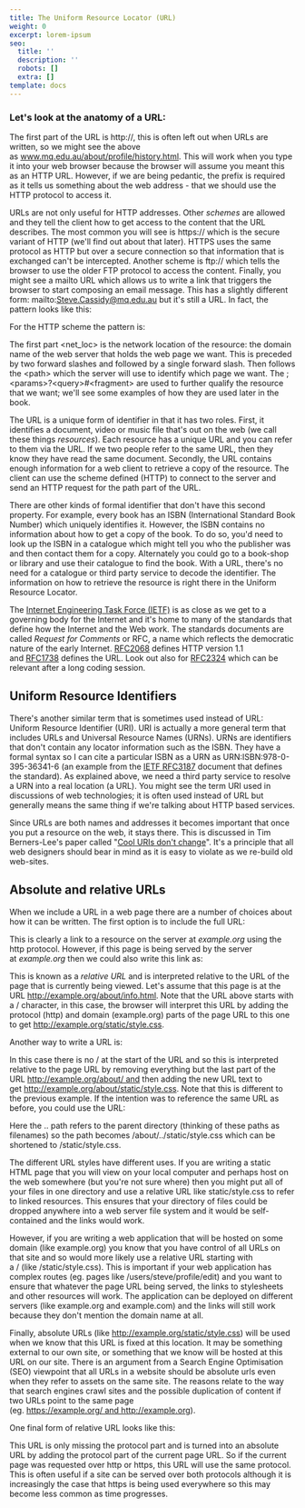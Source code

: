 ```yaml
---
title: The Uniform Resource Locator (URL)
weight: 0
excerpt: lorem-ipsum
seo:
  title: ''
  description: ''
  robots: []
  extra: []
template: docs
---
```

### Let's look at the anatomy of a URL:&#xA;&#xA;

The first part of the URL is http://, this is often left out when URLs are written, so we might see the above as www.mq.edu.au/about/profile/history.html. This will work when you type it into your web browser because the browser will assume you meant this as an HTTP URL. However, if we are being pedantic, the prefix is required as it tells us something about the web address - that we should use the HTTP protocol to access it.

URLs are not only useful for HTTP addresses. Other *schemes* are allowed and they tell the client how to get access to the content that the URL describes. The most common you will see is https:// which is the secure variant of HTTP (we'll find out about that later). HTTPS uses the same protocol as HTTP but over a secure connection so that information that is exchanged can't be intercepted. Another scheme is ftp:// which tells the browser to use the older FTP protocol to access the content. Finally, you might see a mailto URL which allows us to write a link that triggers the browser to start composing an email message. This has a slightly different form: mailto:Steve.Cassidy@mq.edu.au but it's still a URL. In fact, the pattern looks like this:

For the HTTP scheme the pattern is:

The first part \<net_loc> is the network location of the resource: the domain name of the web server that holds the web page we want. This is preceded by two forward slashes and followed by a single forward slash. Then follows the \<path> which the server will use to identify which page we want. The ;\<params>?\<query>#\<fragment> are used to further qualify the resource that we want; we'll see some examples of how they are used later in the book.

The URL is a unique form of identifier in that it has two roles. First, it identifies a document, video or music file that's out on the web (we call these things *resources*). Each resource has a unique URL and you can refer to them via the URL. If we two people refer to the same URL, then they know they have read the same document. Secondly, the URL contains enough information for a web client to retrieve a copy of the resource. The client can use the scheme defined (HTTP) to connect to the server and send an HTTP request for the path part of the URL.

There are other kinds of formal identifier that don't have this second property. For example, every book has an ISBN (International Standard Book Number) which uniquely identifies it. However, the ISBN contains no information about how to get a copy of the book. To do so, you'd need to look up the ISBN in a catalogue which might tell you who the publisher was and then contact them for a copy. Alternately you could go to a book-shop or library and use their catalogue to find the book. With a URL, there's no need for a catalogue or third party service to decode the identifier. The information on how to retrieve the resource is right there in the Uniform Resource Locator.

The [Internet Engineering Task Force (IETF)](http://www.ietf.org/) is as close as we get to a governing body for the Internet and it's home to many of the standards that define how the Internet and the Web work. The standards documents are called *Request for Comments* or RFC, a name which reflects the democratic nature of the early Internet. [RFC2068](http://datatracker.ietf.org/doc/rfc2068/) defines HTTP version 1.1 and [RFC1738](http://datatracker.ietf.org/doc/rfc1738/) defines the URL. Look out also for [RFC2324](http://datatracker.ietf.org/doc/rfc2324/) which can be relevant after a long coding session.

## Uniform Resource Identifiers

There's another similar term that is sometimes used instead of URL: Uniform Resource Identifier (URI). URI is actually a more general term that includes URLs and Universal Resource Names (URNs). URNs are identifiers that don't contain any locator information such as the ISBN. They have a formal syntax so I can cite a particular ISBN as a URN as URN:ISBN:978-0-395-36341-6 (an example from the [IETF RFC3187](http://tools.ietf.org/html/draft-ietf-urnbis-rfc3187bis-isbn-urn-01) document that defines the standard). As explained above, we need a third party service to resolve a URN into a real location (a URL). You might see the term URI used in discussions of web technologies; it is often used instead of URL but generally means the same thing if we're talking about HTTP based services.

Since URLs are both names and addresses it becomes important that once you put a resource on the web, it stays there. This is discussed in Tim Berners-Lee's paper called "[Cool URIs don't change](http://www.w3.org/Provider/Style/URI)". It's a principle that all web designers should bear in mind as it is easy to violate as we re-build old web-sites.

## Absolute and relative URLs

When we include a URL in a web page there are a number of choices about how it can be written. The first option is to include the full URL:

This is clearly a link to a resource on the server at *example.org* using the http protocol. However, if this page is being served by the server at *example.org* then we could also write this link as:

This is known as a *relative URL* and is interpreted relative to the URL of the page that is currently being viewed. Let's assume that this page is at the URL http://example.org/about/info.html. Note that the URL above starts with a / character, in this case, the browser will interpret this URL by adding the protocol (http) and domain (example.org) parts of the page URL to this one to get http://example.org/static/style.css.

Another way to write a URL is:

In this case there is no / at the start of the URL and so this is interpreted relative to the page URL by removing everything but the last part of the URL http://example.org/about/ and then adding the new URL text to get http://example.org/about/static/style.css. Note that this is different to the previous example. If the intention was to reference the same URL as before, you could use the URL:

Here the .. path refers to the parent directory (thinking of these paths as filenames) so the path becomes /about/../static/style.css which can be shortened to /static/style.css.

The different URL styles have different uses. If you are writing a static HTML page that you will view on your local computer and perhaps host on the web somewhere (but you're not sure where) then you might put all of your files in one directory and use a relative URL like static/style.css to refer to linked resources. This ensures that your directory of files could be dropped anywhere into a web server file system and it would be self-contained and the links would work.

However, if you are writing a web application that will be hosted on some domain (like example.org) you know that you have control of all URLs on that site and so would more likely use a relative URL starting with a / (like /static/style.css). This is important if your web application has complex routes (eg. pages like /users/steve/profile/edit) and you want to ensure that whatever the page URL being served, the links to stylesheets and other resources will work. The application can be deployed on different servers (like example.org and example.com) and the links will still work because they don't mention the domain name at all.

Finally, absolute URLs (like http://example.org/static/style.css) will be used when we know that this URL is fixed at this location. It may be something external to our own site, or something that we know will be hosted at this URL on our site. There is an argument from a Search Engine Optimisation (SEO) viewpoint that all URLs in a website should be absolute urls even when they refer to assets on the same site. The reasons relate to the way that search engines crawl sites and the possible duplication of content if two URLs point to the same page (eg. https://example.org/ and http://example.org).

One final form of relative URL looks like this:

This URL is only missing the protocol part and is turned into an absolute URL by adding the protocol part of the current page URL. So if the current page was requested over http or https, this URL will use the same protocol. This is often useful if a site can be served over both protocols although it is increasingly the case that https is being used everywhere so this may become less common as time progresses.
